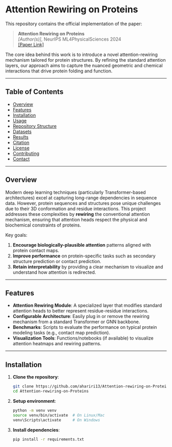 # Attention Rewiring on Proteins

This repository contains the official implementation of the paper:

> **Attention Rewiring on Proteins**  
> *[Author(s)]*, NeurIPS ML4PhysicalSciences 2024  
> [[Paper Link]](https://ml4physicalsciences.github.io/2024/files/NeurIPS_ML4PS_2024_201.pdf)

The core idea behind this work is to introduce a novel attention-rewiring mechanism tailored for protein structures. By refining the standard attention layers, our approach aims to capture the nuanced geometric and chemical interactions that drive protein folding and function.

---

## Table of Contents
- [Overview](#overview)
- [Features](#features)
- [Installation](#installation)
- [Usage](#usage)
- [Repository Structure](#repository-structure)
- [Datasets](#datasets)
- [Results](#results)
- [Citation](#citation)
- [License](#license)
- [Contributing](#contributing)
- [Contact](#contact)

---

## Overview

Modern deep learning techniques (particularly Transformer-based architectures) excel at capturing long-range dependencies in sequence data. However, protein sequences and structures pose unique challenges due to their 3D conformation and residue interactions. This project addresses these complexities by **rewiring** the conventional attention mechanism, ensuring that attention heads respect the physical and biochemical constraints of proteins.

Key goals:
1. **Encourage biologically-plausible attention** patterns aligned with protein contact maps.  
2. **Improve performance** on protein-specific tasks such as secondary structure prediction or contact prediction.  
3. **Retain interpretability** by providing a clear mechanism to visualize and understand how attention is redirected.

---

## Features

- **Attention Rewiring Module**: A specialized layer that modifies standard attention heads to better represent residue-residue interactions.  
- **Configurable Architecture**: Easily plug in or remove the rewiring mechanism from a standard Transformer or GNN backbone.  
- **Benchmarks**: Scripts to evaluate the performance on typical protein modeling tasks (e.g., contact map prediction).  
- **Visualization Tools**: Functions/notebooks (if available) to visualize attention heatmaps and rewiring patterns.

---

## Installation

1. **Clone the repository**:
   ```bash
   git clone https://github.com/ahariri13/Attention-rewiring-on-Proteins.git
   cd Attention-rewiring-on-Proteins
   
2. **Setup environment**:
   ```bash
   python -m venv venv
   source venv/bin/activate  # On Linux/Mac
   venv\Scripts\activate     # On Windows

3. **Install dependencies**:
   ```bash
   pip install -r requirements.txt

